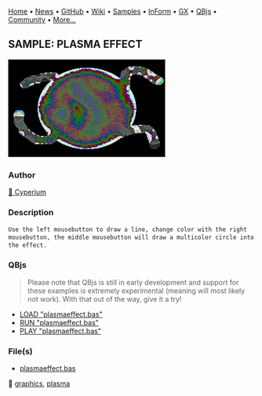 [Home](https://qb64.com) • [News](../../news.md) • [GitHub](https://github.com/QB64Official/qb64) • [Wiki](wiki.md) • [Samples](../../samples.md) • [InForm](../../inform.md) • [GX](../../gx.md) • [QBjs](../../qbjs.md) • [Community](../../community.md) • [More...](../../more.md)

## SAMPLE: PLASMA EFFECT

![screenshot.png](img/screenshot.png)

### Author

[🐝 Cyperium](../cyperium.md) 

### Description

```text
Use the left mousebutton to draw a line, change color with the right mousebutton, the middle mousebutton will draw a multicolor circle into the effect.
```

### QBjs

> Please note that QBjs is still in early development and support for these examples is extremely experimental (meaning will most likely not work). With that out of the way, give it a try!

* [LOAD "plasmaeffect.bas"](https://qbjs.org/index.html?src=https://qb64.com/samples/plasma-effect/src/plasmaeffect.bas)
* [RUN "plasmaeffect.bas"](https://qbjs.org/index.html?mode=auto&src=https://qb64.com/samples/plasma-effect/src/plasmaeffect.bas)
* [PLAY "plasmaeffect.bas"](https://qbjs.org/index.html?mode=play&src=https://qb64.com/samples/plasma-effect/src/plasmaeffect.bas)

### File(s)

* [plasmaeffect.bas](src/plasmaeffect.bas)

🔗 [graphics](../graphics.md), [plasma](../plasma.md)
